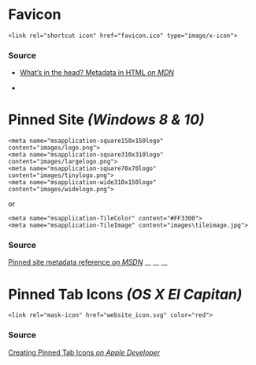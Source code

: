 # Favicon
```
<link rel="shortcut icon" href="favicon.ico" type="image/x-icon">
```

### Source
* [What’s in the head? Metadata in HTML _on MDN_](https://developer.mozilla.org/en-US/docs/Learn/HTML/Introduction_to_HTML/The_head_metadata_in_HTML#Adding_custom_icons_to_your_site)

-

# Pinned Site _(Windows 8 & 10)_
```
<meta name="msapplication-square150x150logo" content="images/logo.png">
<meta name="msapplication-square310x310logo" content="images/largelogo.png">
<meta name="msapplication-square70x70logo" content="images/tinylogo.png">
<meta name="msapplication-wide310x150logo" content="images/widelogo.png">
```
or
```
<meta name="msapplication-TileColor" content="#FF3300">
<meta name="msapplication-TileImage" content="images\tileimage.jpg">
```

### Source
[Pinned site metadata reference _on MSDN_](https://msdn.microsoft.com/en-us/library/dn255024(v=vs.85).aspx)
__
__
__
# Pinned Tab Icons _(OS X El Capitan)_

```
<link rel="mask-icon" href="website_icon.svg" color="red">
```

### Source
[Creating Pinned Tab Icons _on Apple Developer_](https://developer.apple.com/library/content/documentation/AppleApplications/Reference/SafariWebContent/pinnedTabs/pinnedTabs.html)
